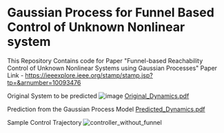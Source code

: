 # Gaussian Process for Funnel Based Control of Unknown Nonlinear system
This Repository Contains code for Paper "Funnel-based Reachability Control of Unknown Nonlinear Systems using Gaussian Processes"
Paper Link - https://ieeexplore.ieee.org/stamp/stamp.jsp?tp=&arnumber=10093476

Original System to be predicted 
![image](https://github.com/JeelChatrola/Gaussian_Process_For_Funnel_Control/assets/56308805/c4460daa-ba16-4a1b-944e-47875a958bb5)
[Original_Dynamics.pdf](https://github.com/JeelChatrola/Gaussian_Process_For_Funnel_Control/files/12621666/Original_Dynamics.pdf)

Prediction from the Gaussian Process Model
[Predicted_Dynamics.pdf](https://github.com/JeelChatrola/Gaussian_Process_For_Funnel_Control/files/12621667/Predicted_Dynamics.pdf)

Sample Control Trajectory 
![controller_without_funnel](https://github.com/JeelChatrola/Gaussian_Process_For_Funnel_Control/assets/56308805/0c0aebe9-3eb8-4f11-846b-c7fb74c61148)
